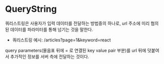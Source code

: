 # QueryString
쿼리스트링은 사용자가 입력 데이터를 전달하는 방법중의 하나로, url 주소에 미리 협의된 데이터를 파라미터를 통해 넘기는 것을 말한다.  

+ 쿼리스트링 예시: /articles?page=1&keyword=react

query parameters(물음표 뒤에 = 로 연결된 key value pair 부분)를 url 뒤에 덧붙여서 추가적인 정보를 서버 측에 전달하는 것이다.
